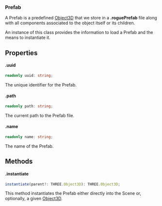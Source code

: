 ### Prefab

A Prefab is a predefined [Object3D](https://threejs.org/docs/#api/en/core/Object3D) that we store in a **.roguePrefab** file along with all components associated to the object itself or its children.

An instance of this class provides the information to load a Prefab and the means to instantiate it.

## Properties

#### .uuid

```typescript
readonly uuid: string;
```

The unique identifier for the Prefab.

#### .path

```typescript
readonly path: string;
```

The current path to the Prefab file.

#### .name

```typescript
readonly name: string;
```

The name of the Prefab.

## Methods

#### .instantiate

```typescript
instantiate(parent?: THREE.Object3D): THREE.Object3D;
```

This method instantiates the Prefab either directly into the Scene or, optionally, a given [Object3D](https://threejs.org/docs/#api/en/core/Object3D).